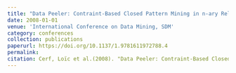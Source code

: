 ```yaml
---
title: "Data Peeler: Contraint-Based Closed Pattern Mining in n-ary Relations"
date: 2008-01-01
venue: 'International Conference on Data Mining, SDM'
category: conferences
collection: publications
paperurl: https://doi.org/10.1137/1.9781611972788.4
permalink: 
citation: Cerf, Loïc et al.(2008). "Data Peeler: Contraint-Based Closed Pattern Mining in n-ary Relations". International Conference on Data Mining, SDM.
---
```

